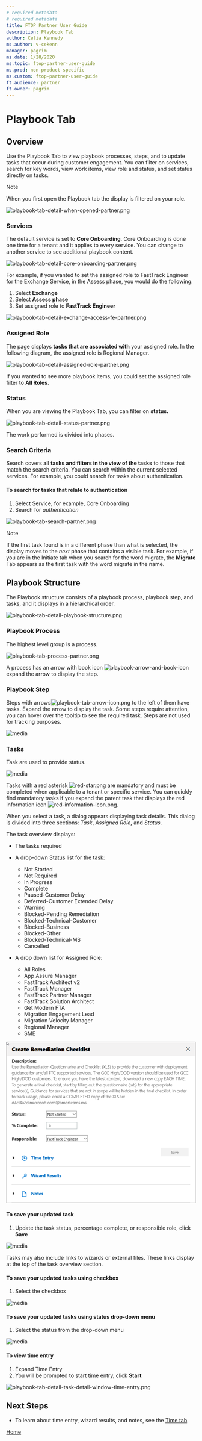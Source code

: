 ```yaml
---
# required metadata
# required metadata
title: FTOP Partner User Guide
description: Playbook Tab
author: Celia Kennedy
ms.author: v-cekenn
manager: pagrim
ms.date: 1/28/2020
ms.topic: ftop-partner-user-guide
ms.prod: non-product-specific
ms.custom: ftop-partner-user-guide
ft.audience: partner
ft.owner: pagrim
---
```

# Playbook Tab

## Overview

Use the Playbook Tab to view playbook processes, steps, and to update tasks that occur during customer engagement. You can filter on services, search for key words, view work items, view role and status, and set status directly on tasks.

> [!NOTE]
> When you first open the Playbook tab the display is filtered on your role.

![playbook-tab-detail-when-opened-partner.png](media/power-bi-reporting-guide/detailed-tenant-view-playbook-tab/playbook-tab-detail-when-opened-partner.png "Playbook Tab Detail")

### Services

The default service is set to **Core Onboarding**. Core Onboarding is done one time for a tenant and it applies to every service. You can change to another service to see additional playbook content.

![playbook-tab-detail-core-onboarding-partner.png](media/power-bi-reporting-guide/detailed-tenant-view-playbook-tab/playbook-tab-detail-core-onboarding-partner.png "Playbook Tab Detail Core Onboarding")

For example, if you wanted to set the assigned role to FastTrack Engineer for the Exchange Service, in the Assess phase, you would do the following:

1. Select **Exchange**
2. Select **Assess phase**
3. Set assigned role to **FastTrack Engineer**

![playbook-tab-detail-exchange-access-fe-partner.png](media/power-bi-reporting-guide/detailed-tenant-view-playbook-tab/playbook-tab-detail-exchange-access-fe-partner.png "Playbook Tab Detail Exchange Access FE")

### Assigned Role

The page displays **tasks that are associated with** your assigned role. In the following diagram, the assigned role is Regional Manager.

![playbook-tab-detail-assigned-role-partner.png](media/power-bi-reporting-guide/detailed-tenant-view-playbook-tab/playbook-tab-detail-assigned-role-partner.png "Playbook Tab Detail Assigned Role")

If you wanted to see more playbook items, you could set the assigned role filter to **All Roles**.

### Status

When you are viewing the Playbook Tab, you can filter on **status.**

![playbook-tab-detail-status-partner.png](media/power-bi-reporting-guide/detailed-tenant-view-playbook-tab/playbook-tab-detail-status-partner.png "Playbook Tab Detail Status")

The work performed is divided into phases.

### Search Criteria

Search covers **all tasks and filters in the view of the tasks** to those that match the search criteria. You can search within the current selected services. For example, you could search for tasks about authentication.

#### To search for tasks that relate to authentication

1. Select Service, for example, Core Onboarding
2. Search for *authentication*

![playbook-tab-search-partner.png](media/power-bi-reporting-guide/detailed-tenant-view-playbook-tab/playbook-tab-search-partner.png "Search")

> [!NOTE]
> If the first task found is in a different phase than what is selected, the display moves to the *next* phase that contains a visible task. For example, if you are in the Initiate tab when you search for the word migrate, the **Migrate** Tab appears as the first task with the word migrate in the name.

## Playbook Structure

The Playbook structure consists of a playbook process, playbook step, and tasks, and it displays in a hierarchical order.

![playbook-tab-detail-playbook-structure.png](media/power-bi-reporting-guide/detailed-tenant-view-playbook-tab/playbook-tab-detail-playbook-structure.png "Playbook Tab Detail Playbook Structure")  

### Playbook Process

The highest level group is a process.

![playbook-tab-process-partner.png](media/power-bi-reporting-guide/detailed-tenant-view-playbook-tab/playbook-tab-process-partner.png)

A process has an arrow with book icon ![playbook-arrow-and-book-icon](media/power-bi-reporting-guide/detailed-tenant-view-playbook-tab/playbook-arrow-and-book-icon.png "arrow and book icon") expand the arrow to display the step.

### Playbook Step

Steps with arrows![playbook-tab-arrow-icon.png](media/power-bi-reporting-guide/detailed-tenant-view-playbook-tab/playbook-tab-arrow-icon.png "Arrow Icon") to the left of them have tasks. Expand the arrow to display the task. Some steps require attention, you can hover over the tooltip to see the required task. Steps are not used for tracking purposes.

![media](media/power-bi-reporting-guide/detailed-tenant-view-playbook-tab/playbook-tab-step-partner.png)

### Tasks

Task are used to provide status.

![media](media/power-bi-reporting-guide/detailed-tenant-view-playbook-tab/playbook-tab-task-partner.png)

Tasks with a red asterisk ![red-star.png](media/power-bi-reporting-guide/detailed-tenant-view-playbook-tab/red-star.png "Red-star") are mandatory and must be completed when applicable to a tenant or specific service. You can quickly find mandatory tasks if you expand the parent task that displays the red information icon ![red-information-icon.png](media/power-bi-reporting-guide/detailed-tenant-view-playbook-tab/red-information-icon.png "Red-information-icon").

When you select a task, a dialog appears displaying task details. This dialog is divided into three sections: *Task*, *Assigned Role*, and *Status*.

The task overview displays:

- The tasks required

- A drop-down Status list for the task:

    - Not Started
    - Not Required
    - In Progress
    - Complete
    - Paused-Customer Delay
    - Deferred-Customer Extended Delay
    - Warning
    - Blocked-Pending Remediation
    - Blocked-Technical-Customer
    - Blocked-Business
    - Blocked-Other
    - Blocked-Technical-MS
    - Cancelled

- A drop down list for Assigned Role:
    - All Roles
    - App Assure Manager
    - FastTrack Architect v2
    - FastTrack Manager
    - FastTrack Partner Manager
    - FastTrack Solution Architect
    - Get Modern FTA
    - Migration Engagement Lead
    - Migration Velocity Manager
    - Regional Manager
    - SME

![playbook-tab-create-remediation-checklist-partner.png](media/detailed-tenant-view-playbook-tab/playbook-tab-create-remediation-checklist-partner.png "Create ")

#### To save your updated task

1. Update the task status, percentage complete, or responsible role, click **Save**

![media](media/power-bi-reporting-guide/detailed-tenant-view-playbook-tab/playbook-tab-task-update-status.png)

Tasks may also include links to wizards or external files. These links display at the top of the task overview section.

#### To save your updated tasks using checkbox

1. Select the checkbox

![media](media/power-bi-reporting-guide/detailed-tenant-view-playbook-tab/playbook-tab-task-use-status-drop-down-to-save-partner.png)

#### To save your updated tasks using status drop-down menu

1. Select the status from the drop-down menu

![media](media/power-bi-reporting-guide/detailed-tenant-view-playbook-tab/playbook-tab-task-use-status-drop-down-to-save-partner.png)

#### To view time entry

1. Expand Time Entry
2. You will be prompted to start time entry, click **Start**

![playbook-tab-detail-task-detail-window-time-entry.png](media/power-bi-reporting-guide/detailed-tenant-view-playbook-tab/playbook-tab-detail-task-detail-window-time-entry.png "Playbook Tab Detail Task Detail Window Time Entry")

## Next Steps

- To learn about time entry, wizard results, and notes, see the [Time tab](detailed-tenant-view-time-tab.md "Time Tab").

[Home](http://partner-docs.microsoft.com)
